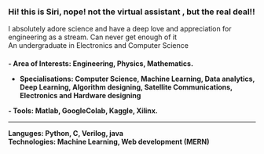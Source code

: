 ### Hi! this is Siri, nope! not the virtual assistant , but the real deal!!

<p> I absolutely adore science and have a deep love and appreciation for engineering as a stream. Can never get enough of it<br>
An undergraduate in Electronics and Computer Science<br> </p>

<h4><p>- Area of Interests: Engineering, Physics, Mathematics. <br>
  
- Specialisations: Computer Science, Machine Learning, Data analytics, Deep Learning, Algorithm designing, Satellite Communications, Electronics and Hardware designing<br></p>

<p>- Tools: Matlab, GoogleColab, Kaggle, Xilinx. <br>
  <hr>
Languges: Python, C, Verilog, java<br>
Technologies: Machine Learning, Web development (MERN)<br> </h4>




